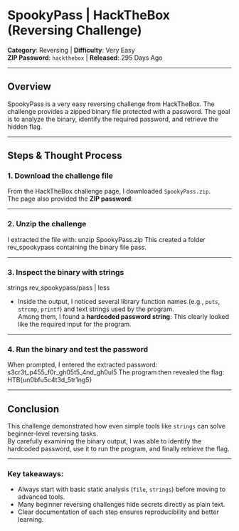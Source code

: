 # SpookyPass | HackTheBox (Reversing Challenge)

**Category**: Reversing | **Difficulty**: Very Easy  
**ZIP Password**: `hackthebox` | **Released**: 295 Days Ago

---
## Overview  

SpookyPass is a very easy reversing challenge from HackTheBox. The challenge provides a zipped binary file protected with a password. The goal is to analyze the binary, identify the required password, and retrieve the hidden flag.

---

##  Steps & Thought Process

### 1. Download the challenge file
From the HackTheBox challenge page, I downloaded `SpookyPass.zip`.  
The page also provided the **ZIP password**:  

---
### 2. Unzip the challenge
I extracted the file with: unzip SpookyPass.zip
This created a folder rev_spookypass containing the binary file pass.

---
### 3. Inspect the binary with strings
strings rev_spookypass/pass | less
- Inside the output, I noticed several library function names (e.g., `puts`, `strcmp`, `printf`) and text strings used by the program.  
Among them, I found a **hardcoded password string**:
This clearly looked like the required input for the program.

---
### 4. Run the binary and test the password
When prompted, I entered the extracted password: s3cr3t_p455_f0r_gh05t5_4nd_gh0ul5
The program then revealed the flag: HTB{un0bfu5c4t3d_5tr1ng5}

---
##  Conclusion
This challenge demonstrated how even simple tools like `strings` can solve beginner-level reversing tasks.  
By carefully examining the binary output, I was able to identify the hardcoded password, use it to run the program, and finally retrieve the flag. 

---
### Key takeaways:
- Always start with basic static analysis (`file`, `strings`) before moving to advanced tools.
- Many beginner reversing challenges hide secrets directly as plain text.
- Clear documentation of each step ensures reproducibility and better learning.

